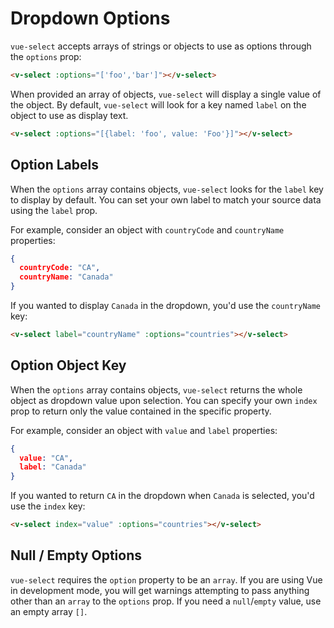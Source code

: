 # Dropdown Options

`vue-select` accepts arrays of strings or objects to use as options through the `options` prop:

```html
<v-select :options="['foo','bar']"></v-select>
```

When provided an array of objects, `vue-select` will display a single value of the object. By default, `vue-select` will look for a key named `label` on the object to use as display text.

```html
<v-select :options="[{label: 'foo', value: 'Foo'}]"></v-select>
```

## Option Labels

When the `options` array contains objects, `vue-select` looks for the `label` key to display by default. You can set your own label to match your source data using the `label` prop.

For example, consider an object with `countryCode` and `countryName` properties:

```json
{
  countryCode: "CA",
  countryName: "Canada"
}
```

If you wanted to display `Canada` in the dropdown, you'd use the `countryName` key:

```html
<v-select label="countryName" :options="countries"></v-select>
```

<CodePen url="aEjLPB" height="450"/>


## Option Object Key

When the `options` array contains objects, `vue-select` returns the whole object as dropdown value upon selection. You can specify your own `index` prop to return only the value contained in the specific property.

For example, consider an object with `value` and `label` properties:

```json
{
  value: "CA",
  label: "Canada"
}
```

If you wanted to return `CA` in the dropdown when `Canada` is selected, you'd use the `index` key:

```html
<v-select index="value" :options="countries"></v-select>
```

## Null / Empty Options

`vue-select` requires the `option` property to be an `array`. If you are using Vue in development mode, you will get warnings attempting to pass anything other than an `array` to the `options` prop. If you need a `null`/`empty` value, use an empty array `[]`.
